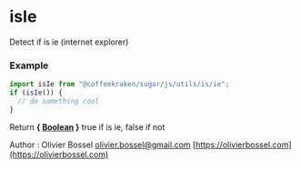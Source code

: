 # isIe

Detect if is ie (internet explorer)

### Example

```js
import isIe from "@coffeekraken/sugar/js/utils/is/ie";
if (isIe()) {
  // do something cool
}
```

Return **{ [Boolean](https://developer.mozilla.org/fr/docs/Web/JavaScript/Reference/Objets_globaux/Boolean) }** true if is ie, false if not

Author : Olivier Bossel [olivier.bossel@gmail.com](mailto:olivier.bossel@gmail.com) [https://olivierbossel.com](https://olivierbossel.com)
